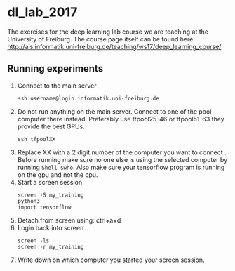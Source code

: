 # dl_lab_2017
The exercises for the deep learning lab course we are teaching at the University of Freiburg.  The course page itself can be found here: http://ais.informatik.uni-freiburg.de/teaching/ws17/deep_learning_course/

## Running experiments
1. Connect to the main server
      ```Shell
      ssh username@login.informatik.uni-freiburg.de
      ```
2. Do not run anything on the main server. Connect to one of the pool 
  computer there instead. Preferably use tfpool25-46 or tfpool51-63 they provide the best GPUs.
      ```Shell
      ssh tfpoolXX
      ```
3. Replace XX with a 2 digit number of the computer you want to connect . 
Before running make sure no one else is using the selected computer by running ```Shell $who```. 
Also make sure your tensorflow program is running on the gpu and not the cpu.
4. Start a screen session
      ```Shell
      screen -S my_training
      python3
      import tensorflow
      ```
5. Detach from screen using: ctrl+a+d  
6. Login back into screen
      ```Shell
      screen -ls
      screen -r my_training
      ```
7. Write down on which computer you started your screen session.
